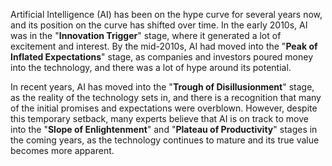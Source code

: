 Artificial Intelligence (AI) has been on the hype curve for several years now, and its position on the curve has shifted over time. In the early 2010s, AI was in the "**Innovation Trigger**" stage, where it generated a lot of excitement and interest. By the mid-2010s, AI had moved into the "**Peak of Inflated Expectations**" stage, as companies and investors poured money into the technology, and there was a lot of hype around its potential.

In recent years, AI has moved into the "**Trough of Disillusionment**" stage, as the reality of the technology sets in, and there is a recognition that many of the initial promises and expectations were overblown. However, despite this temporary setback, many experts believe that AI is on track to move into the "**Slope of Enlightenment**" and "**Plateau of Productivity**" stages in the coming years, as the technology continues to mature and its true value becomes more apparent.



